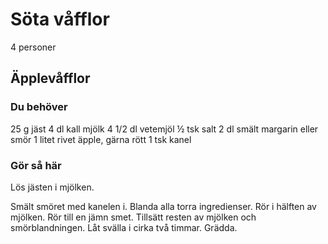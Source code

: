 # Söta våfflor

4 personer

## Äpplevåfflor

### Du behöver

25 g jäst
4 dl kall mjölk
4 1/2 dl vetemjöl
½ tsk salt
2 dl smält margarin eller smör
1 litet rivet äpple, gärna rött
1 tsk kanel

### Gör så här

Lös jästen i mjölken.

Smält smöret med kanelen i. Blanda alla torra ingredienser. Rör i hälften av mjölken. Rör till en jämn smet. Tillsätt resten av mjölken och smörblandningen. Låt svälla i cirka två timmar. Grädda.
